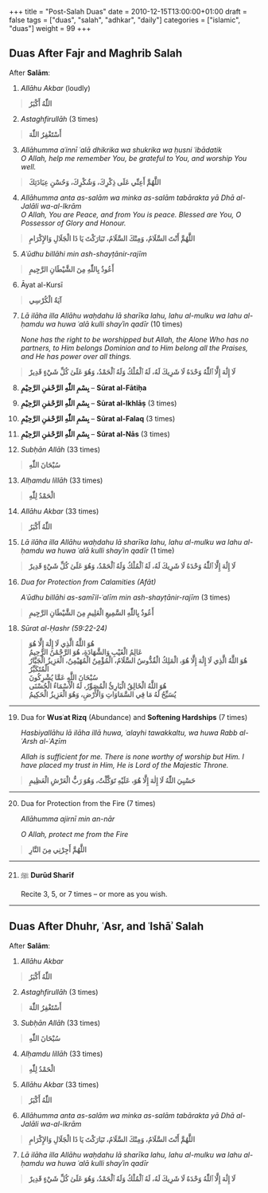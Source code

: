 +++
title = "Post-Salah Duas"
date = 2010-12-15T13:00:00+01:00
draft = false
tags = ["duas", "salah", "adhkar", "daily"]
categories = ["islamic", "duas"]
weight = 99
+++

## Duas After **Fajr** and **Maghrib** Salah

After **Salām**:

1.	*Allāhu Akbar* (loudly)
> **اللّٰهُ أَكْبَرُ**  

2.	*Astaghfirullāh* (3 times)
> **أَسْتَغْفِرُ اللّٰهَ** 
   
3.  *Allāhumma aʿinnī ʿalā dhikrika wa shukrika wa ḥusni ʿibādatik*  
   *O Allah, help me remember You, be grateful to You, and worship You well.*
> **اللَّهُمَّ أَعِنِّي عَلَى ذِكْرِكَ، وَشُكْرِكَ، وَحُسْنِ عِبَادَتِكَ**  
   
4.	*Allāhumma anta as-salām wa minka as-salām tabārakta yā Dhā al-Jalāli wa-al-Ikrām*  
   *O Allah, You are Peace, and from You is peace. Blessed are You, O Possessor of Glory and Honour.*
> **اللَّهُمَّ أَنْتَ السَّلَامُ، وَمِنْكَ السَّلَامُ، تَبَارَكْتَ يَا ذَا الْجَلَالِ وَالإِكْرَامِ**  

5.	*Aʿūdhu billāhi min ash-shayṭānir-rajīm*
> **أَعُوذُ بِاللّٰهِ مِنَ الشَّيْطَانِ الرَّجِيمِ**  


6.	Āyat al-Kursī
> **آيَةُ الْكُرْسِي**

7.	*Lā ilāha illa Allāhu waḥdahu lā sharīka lahu, lahu al-mulku wa lahu al-ḥamdu wa huwa ʿalā kulli shayʾin qadīr* (10 times)

	*None has the right to be worshipped but Allah, the Alone Who has no partners, to Him belongs Dominion and to Him belong all the Praises, and He has power over all things.*

> **لَا إِلَٰهَ إِلَّا ٱللّٰهُ وَحْدَهُ لَا شَرِيكَ لَهُ، لَهُ ٱلْمُلْكُ وَلَهُ ٱلْحَمْدُ، وَهُوَ عَلَىٰ كُلِّ شَيْءٍ قَدِيرٌ**  

8. **بِسْمِ اللّٰهِ الرَّحْمٰنِ الرَّحِيْمِ** – **Sūrat al-Fātiḥa**

9. **بِسْمِ اللّٰهِ الرَّحْمٰنِ الرَّحِيْمِ** – **Sūrat al-Ikhlāṣ** (3 times)

10. **بِسْمِ اللّٰهِ الرَّحْمٰنِ الرَّحِيْمِ** – **Sūrat al-Falaq** (3 times)

11. **بِسْمِ اللّٰهِ الرَّحْمٰنِ الرَّحِيْمِ** – **Sūrat al-Nās** (3 times)

12. *Subḥān Allāh*  (33 times)
> **سُبْحَانَ اللّٰهِ**
    
13. *Alḥamdu lillāh*  (33 times)
> **الْحَمْدُ لِلّٰهِ**
    
14. *Allāhu Akbar*  (33 times)
> **اللّٰهُ أَكْبَرُ**
    
15. *Lā ilāha illa Allāhu waḥdahu lā sharīka lahu, lahu al-mulku wa lahu al-ḥamdu wa huwa ʿalā kulli shayʾin qadīr*  (1 time)  
> **لَا إِلَٰهَ إِلَّا ٱللّٰهُ وَحْدَهُ لَا شَرِيكَ لَهُ، لَهُ ٱلْمُلْكُ وَلَهُ ٱلْحَمْدُ، وَهُوَ عَلَىٰ كُلِّ شَيْءٍ قَدِيرٌ**  
    
16. *Dua for Protection from Calamities (Afāt)*

	*Aʿūdhu billāhi as-samīʿil-ʿalīm min ash-shayṭānir-rajīm* (3 times)
> **أَعُوذُ بِاللّٰهِ السَّمِيعِ الْعَلِيمِ مِنَ الشَّيْطَانِ الرَّجِيمِ**  

18. *Sūrat al-Ḥashr (59:22-24)*
> **هُوَ اللَّهُ الَّذِي لَا إِلَٰهَ إِلَّا هُوَ**  
> **عَالِمُ الْغَيْبِ وَالشَّهَادَةِ، هُوَ الرَّحْمَٰنُ الرَّحِيمُ**  
> **هُوَ اللَّهُ الَّذِي لَا إِلَٰهَ إِلَّا هُوَ، الْمَلِكُ الْقُدُّوسُ السَّلَامُ، الْمُؤْمِنُ الْمُهَيْمِنُ، الْعَزِيزُ الْجَبَّارُ الْمُتَكَبِّرُ**  
> **سُبْحَانَ اللَّهِ عَمَّا يُشْرِكُونَ**  
> **هُوَ اللَّهُ الْخَالِقُ الْبَارِئُ الْمُصَوِّرُ، لَهُ الْأَسْمَاءُ الْحُسْنَى**  
> **يُسَبِّحُ لَهُ مَا فِي السَّمَاوَاتِ وَالْأَرْضِ، وَهُوَ الْعَزِيزُ الْحَكِيمُ**

---

19. Dua for **Wusʿat Rizq** (Abundance) and **Softening Hardships** (7 times)

	*Hasbiyallāhu lā ilāha illā huwa, ʿalayhi tawakkaltu, wa huwa Rabb al-ʿArsh al-ʿAẓīm*

	*Allah is sufficient for me. There is none worthy of worship but Him.*
	*I have placed my trust in Him, He is Lord of the Majestic Throne.*
> **حَسْبِيَ اللّٰهُ لَا إِلٰهَ إِلَّا هُوَ، عَلَيْهِ تَوَكَّلْتُ، وَهُوَ رَبُّ الْعَرْشِ الْعَظِيمِ**  

---

20. Dua for Protection from the Fire (7 times)

	*Allāhumma ajirnī min an-nār*
	
	*O Allah, protect me from the Fire*
> **اللَّهُمَّ أَجِرْنِي مِنَ النَّارِ**  

---

21. ﷺ **Durūd Sharīf**

	Recite 3, 5, or 7 times – or more as you wish.

---

## Duas After **Dhuhr**, **ʿAsr**, and **ʿIshāʾ** Salah

After **Salām**:

1.	*Allāhu Akbar*
> **اللّٰهُ أَكْبَرُ**  

2.	*Astaghfirullāh* (3 times)
> **أَسْتَغْفِرُ اللّٰهَ** 

3. *Subḥān Allāh* (33 times)
> **سُبْحَانَ اللّٰهِ** 
   
4. *Alḥamdu lillāh* (33 times)
> **الْحَمْدُ لِلّٰهِ** 

5. *Allāhu Akbar* (33 times)
> **اللّٰهُ أَكْبَرُ**

6.  *Allāhumma anta as-salām wa minka as-salām tabārakta yā Dhā al-Jalāli wa-al-Ikrām*
> **اللَّهُمَّ أَنْتَ السَّلَامُ، وَمِنْكَ السَّلَامُ، تَبَارَكْتَ يَا ذَا الْجَلَالِ وَالإِكْرَامِ**  

7.	*Lā ilāha illa Allāhu waḥdahu lā sharīka lahu, lahu al-mulku wa lahu al-ḥamdu wa huwa ʿalā kulli shayʾin qadīr*  
> **لَا إِلَٰهَ إِلَّا ٱللّٰهُ وَحْدَهُ لَا شَرِيكَ لَهُ، لَهُ ٱلْمُلْكُ وَلَهُ ٱلْحَمْدُ، وَهُوَ عَلَىٰ كُلِّ شَيْءٍ قَدِيرٌ**